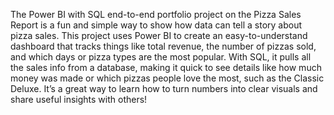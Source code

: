 The Power BI with SQL end-to-end portfolio project on the Pizza Sales Report is a fun and simple way to show how data can tell a story about pizza sales. This project uses Power BI to create an easy-to-understand dashboard that tracks things like total revenue, the number of pizzas sold, and which days or pizza types are the most popular. With SQL, it pulls all the sales info from a database, making it quick to see details like how much money was made or which pizzas people love the most, such as the Classic Deluxe. It’s a great way to learn how to turn numbers into clear visuals and share useful insights with others!
